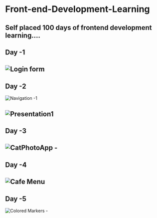 # Front-end-Development-Learning

Self placed 100 days of frontend development learning....
------------------
Day -1
-------------------
![Login form](https://github.com/Deepak02-singh/Front-end-Development-Learning/assets/63626210/c3a434a7-212d-4c46-8e01-4520a73d3fcc)
------------------
Day -2
-------------------
![Navigation -1 ](https://github.com/Deepak02-singh/Front-end-Development-Learning/assets/63626210/c0314e14-6338-4683-a8fe-93a33bf2882d)

![Presentation1](https://github.com/Deepak02-singh/Front-end-Development-Learning/assets/63626210/42d53b0f-a6bd-46b4-9bf5-b35df58d5ba0)
------------------
Day -3
-------------------
![CatPhotoApp - ](https://github.com/Deepak02-singh/Front-end-Development-Learning/assets/63626210/bfe3ff2a-195c-49ae-8db1-f6e84cb6412e)
------------------
Day -4
-------------------
![Cafe Menu](https://github.com/Deepak02-singh/Front-end-Development-Learning/assets/63626210/738de463-7917-4e95-ac2d-c2b77b082488)
------------------
Day -5
-------------------
![Colored Markers - ](https://github.com/Deepak02-singh/Front-end-Development-Learning/assets/63626210/cd977f3a-0eae-44fc-971a-b7e79147f72d)
